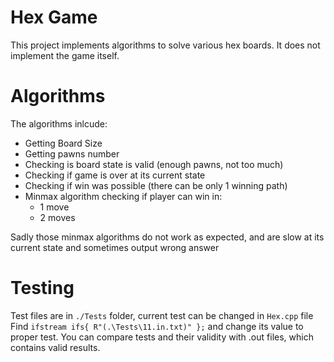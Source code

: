 # Hex Game

This project implements algorithms to solve various hex boards. It does not implement the game itself.

# Algorithms
The algorithms inlcude:

- Getting Board Size
- Getting pawns number
- Checking is board state is valid (enough pawns, not too much)
- Checking if game is over at its current state
- Checking if win was possible (there can be only 1 winning path)
- Minmax algorithm checking if player can win in:
   + 1 move
   + 2 moves

Sadly those minmax algorithms do not work as expected, and are slow at its current state and sometimes output wrong answer

# Testing
Test files are in ```./Tests``` folder, current test can be changed in ```Hex.cpp``` file  
Find ```ifstream ifs{ R"(.\Tests\11.in.txt)" };``` and change its value to proper test. You can compare tests and their validity with .out files, which contains valid results.